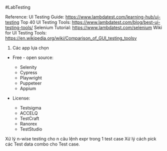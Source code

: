 #LabTesting


Reference:
UI Testing Guide: https://www.lambdatest.com/learning-hub/ui-testing
Top 40 UI Testing Tools: https://www.lambdatest.com/blog/best-ui-testing-tools/
Selenium Tutorial: https://www.lambdatest.com/selenium
Wiki for UI Testing Tools: https://en.wikipedia.org/wiki/Comparison_of_GUI_testing_toolsv

1. Các app lựa chọn
- Free - open source:
	- Selenity
	- Cypress
	- Playwright
	- Puppeteer
	- Appium

- License:
	- Testsigma
	- ACCELQ
	- TestCraft
	- Ranorex
	- TestStudio



Xử lý n-wise testing cho n câu lệnh expr trong 1 test case
Xử lý cách pick các Test data combo cho Test case.
